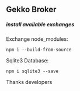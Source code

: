 ## Gekko Broker

##### install available exchanges

Exchange node_modules:
```
npm i --build-from-source

```
Sqlite3 Database:
```
npm i sqlite3 --save
```

Thanks developers
